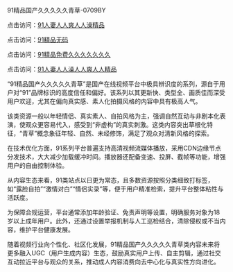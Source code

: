 91精品国产久久久久久青草-0709BY

点击访问：<a href="https://heiliaoga6s9v.pages.dev">91人妻人人爽人人澡精品</a>

点击访问：<a href="https://heiliaowt0d7p.pages.dev">91精品无码</a>

点击访问：<a href="https://heiliao2dmwwy.pages.dev">91精品免费久久久久久久久</a>

点击访问：<a href="https://heiliaozj3tjd.pages.dev">91人妻人人澡人人爽人人精品</a>

“91精品国产久久久久久青草”是国产在线视频平台中极具辨识度的系列，源自于用户对“91”品牌标识的高度信任和偏好。该系列以其更新快、类型全、画质佳而深受用户欢迎，尤其在偏向真实感、素人化拍摄风格的内容中具有极高人气。

该类资源一般以年轻情侣、真实素人、自拍风格为主，强调自然互动与非剧本化表演，使观众更容易代入，感受到“非虚构”的真实刺激。这类内容突出草根化特征，“青草”概念象征年轻、自然、未经修饰，满足了观众对清新风格的探索。

在技术优化方面，91系列平台普遍支持高清视频流媒体播放，采用CDN边缘节点分发技术，大大减少加载缓冲时间。播放器还配备变速、投屏、截帧等功能，增强用户的自由控制体验。

从内容生态来看，91类站点以日更为常态，且多数资源按照分类细致打标签，如“露脸自拍”“激情对白”“情侣实录”等，便于用户精准检索，提升平台整体粘性与活跃度。

为保障合规运营，平台通常添加年龄验证、免责声明等设置，明确服务对象为18岁以上成年用户。此外，还通过设置举报机制与人工巡检结合，清除侵权或不当内容，维护平台健康发展。

随着视频行业向个性化、社区化发展，91精品国产久久久久久青草类内容未来将更多融入UGC（用户生成内容）生态，鼓励真实用户上传、自主剪辑，通过社交互动拉近平台与观众的关系，推动成人内容消费向去中心化与真实性方向进化。

<span style="display:none;">[Canonical link]( https://github.com/qinai5201314/349749 ）</span>
